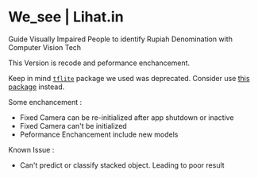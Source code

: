 # We_see | Lihat.in
Guide Visually Impaired People to identify Rupiah Denomination with Computer Vision Tech

This Version is recode and peformance enchancement.

Keep in mind [`tflite`](https://pub.dev/packages/tflite) package we used was deprecated. Consider use [this package](https://pub.dev/packages/tflite_flutter) instead.


Some enchancement : 
- Fixed Camera can be re-initialized after app shutdown or inactive
- Fixed Camera can't be initialized
- Peformance Enchancement include new models

Known Issue : 
- Can't predict or classify stacked object. Leading to poor result
